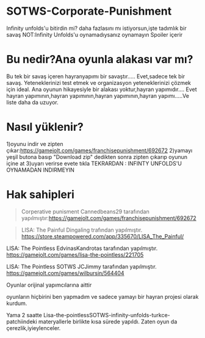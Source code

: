 # SOTWS-Corporate-Punishment
Infinity unfolds'u bitirdin mi? daha fazlasını mı istiyorsun,işte tadımlık bir savaş
NOT:Infinity Unfolds'u oynamadıysanız oynamayın Spoiler içerir

# Bu nedir?Ana oyunla alakası var mı?
Bu tek bir savaş içeren hayranyapımı bir savaştır.....
Evet,sadece tek bir savaş.
Yeteneklerinizi test etmek ve organizasyon yeteneklerinizi çözmek için ideal.
Ana oyunun hikayesiyle bir alakası yoktur,hayran yapımıdır....
Evet hayran yapımının,hayran yapımının,hayran yapımının,hayran yapımı.....Ve liste daha da uzuyor.

# Nasıl yüklenir?
1)oyunu indir ve zipten çıkar:https://gamejolt.com/games/franchisepunishment/692672
2)yamayı yeşil butona basıp "Download zip" dedikten sonra zipten çıkarıp oyunun içine at
3)uyarı verirse evete tıkla
TEKRARDAN : INFINTY UNFOLDS'U OYNAMADAN INDIRMEYIN


# Hak sahipleri

> Corperative punisment Cannedbeans29 tarafından yapılmıştır:https://gamejolt.com/games/franchisepunishment/692672

>LISA: The Painful Dingaling trafından yapılmıştır. https://store.steampowered.com/app/335670/LISA_The_Painful/

LISA: The Pointless EdvinasKandrotas tarafından yapılmıştır. https://gamejolt.com/games/lisa-the-pointless/221705

LISA: The Pointless SOTWS JCJimmy tarafından yapılmıştır. https://gamejolt.com/games/wilbursin/564404

Oyunlar orijinal yapımcılarına aittir

oyunların hiçbirini ben yapmadım ve sadece yamayı bir hayran projesi olarak kurdum.

Yama 2 saatte Lisa-the-pointlessSOTWS-infinity-unfolds-turkce-patchiindeki materyallerle birlikte kısa sürede yapıldı.
Zaten oyun da çerezlik,iyieylenceler.
